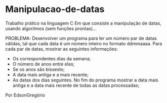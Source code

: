 # Manipulacao-de-datas
Trabalho prático na linguagem C
Em que consiste a manipulação de datas, usando algoritmos (sem funções prontas)...


PROBLEMA: 
Desenvolver um programa para ler um número par de datas válidas, tal que cada
data é um número inteiro no formato ddmmaaaa. Para cada par de datas,
mostrar as seguintes informações:
  - Os correspondentes dias da semana;
  - O número de anos entre elas;
  - Se os anos são bissexto;
  - A data mais antiga e a mais recente;
  - As datas dos dias seguintes.
No fim do programa mostrar a data mais antiga e a data mais recente de todas
as datas processadas;

Por EdsonGregório
